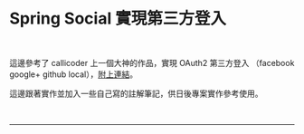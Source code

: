 # Spring Social 實現第三方登入

<br>

這邊參考了 callicoder 上一個大神的作品，實現 OAuth2 第三方登入 （facebook google+ github local），[附上連結](https://www.callicoder.com/spring-boot-security-oauth2-social-login-part-1/)。

這邊跟著實作並加入一些自己寫的註解筆記，供日後專案實作參考使用。

<br>

---

